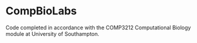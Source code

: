 # CompBioLabs

Code completed in accordance with the COMP3212 Computational Biology module at University of Southampton.
